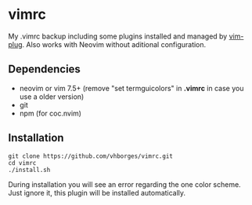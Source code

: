 # vimrc
My .vimrc backup including some plugins installed and managed by [vim-plug](https://github.com/junegunn/vim-plug).
Also works with Neovim without aditional configuration.

## Dependencies
- neovim or vim 7.5+ (remove "set termguicolors" in **.vimrc** in case you use a older version)
- git
- npm (for coc.nvim)

## Installation
```
git clone https://github.com/vhborges/vimrc.git
cd vimrc
./install.sh
```
During installation you will see an error regarding the one color scheme. Just ignore it, this plugin will be installed automatically.
